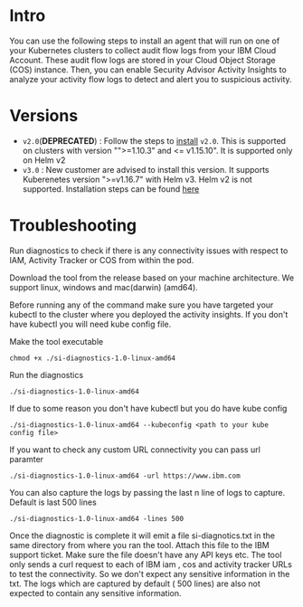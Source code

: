 # Intro
You can use the following steps to install an agent that will run on one of your Kubernetes clusters to collect audit flow logs from your IBM Cloud Account. These audit flow logs are stored in your Cloud Object Storage (COS) instance. Then, you can enable Security Advisor Activity Insights to analyze your activity flow logs to detect and alert you to suspicious activity.

# Versions 
- `v2.0`(**DEPRECATED**) : Follow the steps to [install](https://github.com/ibm-cloud-security/security-advisor-activity-insights/tree/master/v2.0#prerequisites) `v2.0`. This is supported on clusters with version "">=1.10.3" and <= v1.15.10". It is supported only on Helm v2
- `v3.0` : New customer are advised to install this version. It supports Kuberenetes version ">=v1.16.7" with Helm v3. Helm v2 is not supported. Installation steps can be found [here](https://github.com/ibm-cloud-security/security-advisor-activity-insights/tree/master/v3.0#prerequisites)


# Troubleshooting

Run diagnostics to check if there is any connectivity issues with respect to IAM, Activity Tracker or COS from within the pod.

Download the tool from the release based on your machine architecture. We support linux, windows and mac(darwin) (amd64).

Before running any of the command make sure you have targeted your kubectl to the cluster where you deployed the activity insights. If you don't have kubectl you will need kube config file.


Make the tool executable
```
chmod +x ./si-diagnostics-1.0-linux-amd64
```

Run the diagnostics
```
./si-diagnostics-1.0-linux-amd64
```

If due to some reason you don't have kubectl but you do have kube config
```
./si-diagnostics-1.0-linux-amd64 --kubeconfig <path to your kube config file>
```

If you want to check any custom URL connectivity you can pass url paramter
```
./si-diagnostics-1.0-linux-amd64 -url https://www.ibm.com
```

You can also capture the logs by passing the last n line of logs to capture. Default is last 500 lines
```
./si-diagnostics-1.0-linux-amd64 -lines 500
```

Once the diagnostic is complete it will emit a file si-diagnotics.txt in the same directory from where you ran the tool.
Attach this file to the IBM support ticket. Make sure the file doesn't have any API keys etc.
The tool only sends a curl request to each of IBM iam , cos and activity tracker URLs to test the connectivity. So we don't
expect any sensitive information in the txt. The logs which are captured by default ( 500 lines) are also not expected to contain
any sensitive information.

